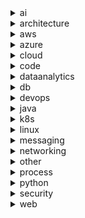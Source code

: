 <details>
<summary>ai</summary>
<ul>
    <li>[ai_bias_vs_variance.md](./ai/ai_bias_vs_variance.md)</li>
    <li>[ai_frameworks_python.md](./ai/ai_frameworks_python.md)</li>
    <li>[ai_llm_aspects.md](./ai/ai_llm_aspects.md)</li>
    <li>[ai_llm_embedders.md](./ai/ai_llm_embedders.md)</li>
    <li>[ai_llm_guidelines.md](./ai/ai_llm_guidelines.md)</li>
    <li>[ai_llm_hosting.md](./ai/ai_llm_hosting.md)</li>
    <li>[ai_llm_models.md](./ai/ai_llm_models.md)</li>
    <li>[ai_llm_prompting.md](./ai/ai_llm_prompting.md)</li>
    <li>[ai_llm_rag_vs_retraining.md](./ai/ai_llm_rag_vs_retraining.md)</li>
    <li>[ai_ml_algorithms.md](./ai/ai_ml_algorithms.md)</li>
    <li>[ai_model_evaluation.md](./ai/ai_model_evaluation.md)</li>
    <li>[ai_model_size.md](./ai/ai_model_size.md)</li>
    <li>[ai_path.md](./ai/ai_path.md)</li>
</ul>
</details>
<details>
<summary>architecture</summary>
<ul>
    <li>[architecture_arc42.md](./architecture/architecture_arc42.md)</li>
    <li>[architecture_c4.md](./architecture/architecture_c4.md)</li>
    <li>[architecture_clean.jpg](./architecture/architecture_clean.jpg)</li>
    <li>[architecture_clean.md](./architecture/architecture_clean.md)</li>
    <li>[architecture_ddd.md](./architecture/architecture_ddd.md)</li>
    <li>[architecture_isaqb.md](./architecture/architecture_isaqb.md)</li>
    <li>[architecture_patterns.md](./architecture/architecture_patterns.md)</li>
    <li>[architecture_patterns_eai.png](./architecture/architecture_patterns_eai.png)</li>
    <li>[architecture_soa.md](./architecture/architecture_soa.md)</li>
    <li>[architecture_togaf.md](./architecture/architecture_togaf.md)</li>
    <li>[architecture_uml.md](./architecture/architecture_uml.md)</li>
</ul>
</details>
<details>
<summary>aws</summary>
<ul>
    <li>[aws_alb_lambda.md](./aws/aws_alb_lambda.md)</li>
    <li>[aws_ami.md](./aws/aws_ami.md)</li>
    <li>[aws_appmesh.md](./aws/aws_appmesh.md)</li>
    <li>[aws_cli.md](./aws/aws_cli.md)</li>
    <li>[aws_cloudfront_caching.md](./aws/aws_cloudfront_caching.md)</li>
    <li>[aws_cloudmap.md](./aws/aws_cloudmap.md)</li>
    <li>[aws_components.gif](./aws/aws_components.gif)</li>
    <li>[aws_ecs.md](./aws/aws_ecs.md)</li>
    <li>[aws_eks.md](./aws/aws_eks.md)</li>
    <li>[aws_elasticache_memorydb.md](./aws/aws_elasticache_memorydb.md)</li>
    <li>[aws_emr.md](./aws/aws_emr.md)</li>
    <li>[aws_enhanced_networking.md](./aws/aws_enhanced_networking.md)</li>
    <li>[aws_fe_hosting_options.md](./aws/aws_fe_hosting_options.md)</li>
    <li>[aws_filecache.md](./aws/aws_filecache.md)</li>
    <li>[aws_guardduty.md](./aws/aws_guardduty.md)</li>
    <li>[aws_lattice.md](./aws/aws_lattice.md)</li>
    <li>[aws_local_zones.md](./aws/aws_local_zones.md)</li>
    <li>[aws_mlops_cycle.md](./aws/aws_mlops_cycle.md)</li>
    <li>[aws_mlops_pipeline.png](./aws/aws_mlops_pipeline.png)</li>
    <li>[aws_opensearch.md](./aws/aws_opensearch.md)</li>
    <li>[aws_outposts.md](./aws/aws_outposts.md)</li>
    <li>[aws_ram.md](./aws/aws_ram.md)</li>
    <li>[aws_ssm.md](./aws/aws_ssm.md)</li>
    <li>[aws_transit_gateways.md](./aws/aws_transit_gateways.md)</li>
    <li>[aws_waf.md](./aws/aws_waf.md)</li>
    <li>[aws_wavelength.md](./aws/aws_wavelength.md)</li>
    <li>[aws_well_architected.md](./aws/aws_well_architected.md)</li>
</ul>
</details>
<details>
<summary>azure</summary>
<ul>
    <li>[azure_adlsstorageoptions.md](./azure/azure_adlsstorageoptions.md)</li>
    <li>[azure_advisor.md](./azure/azure_advisor.md)</li>
    <li>[azure_assessment.md](./azure/azure_assessment.md)</li>
    <li>[azure_databricks.md](./azure/azure_databricks.md)</li>
    <li>[azure_databricks.svg](./azure/azure_databricks.svg)</li>
    <li>[azure_datapipeline.md](./azure/azure_datapipeline.md)</li>
    <li>[azure_data_factory.md](./azure/azure_data_factory.md)</li>
    <li>[azure_deltalake.md](./azure/azure_deltalake.md)</li>
    <li>[azure_deltalake.png](./azure/azure_deltalake.png)</li>
    <li>[azure_digitaltwin.md](./azure/azure_digitaltwin.md)</li>
    <li>[azure_iot_blueprint.drawio.svg](./azure/azure_iot_blueprint.drawio.svg)</li>
    <li>[azure_iot_blueprint.md](./azure/azure_iot_blueprint.md)</li>
    <li>[azure_migrate.md](./azure/azure_migrate.md)</li>
    <li>[azure_purview.md](./azure/azure_purview.md)</li>
    <li>[azure_realtime_analytics.md](./azure/azure_realtime_analytics.md)</li>
    <li>[azure_realtime_analytics.png](./azure/azure_realtime_analytics.png)</li>
    <li>[azure_stream_analytics.md](./azure/azure_stream_analytics.md)</li>
    <li>[azure_synapse_analytics.md](./azure/azure_synapse_analytics.md)</li>
</ul>
</details>
<details>
<summary>cloud</summary>
<ul>
    <li>[cloud_aws_vs_azure.md](./cloud/cloud_aws_vs_azure.md)</li>
    <li>[cloud_events.md](./cloud/cloud_events.md)</li>
    <li>[cloud_ipaas.md](./cloud/cloud_ipaas.md)</li>
    <li>[cloud_migration_strategies.md](./cloud/cloud_migration_strategies.md)</li>
    <li>[cloud_splitbrain.md](./cloud/cloud_splitbrain.md)</li>
</ul>
</details>
<details>
<summary>code</summary>
<ul>
    <li>[code_bdd.md](./code/code_bdd.md)</li>
    <li>[code_big_o.md](./code/code_big_o.md)</li>
    <li>[code_clean.md](./code/code_clean.md)</li>
    <li>[code_contract_driven_testing.md](./code/code_contract_driven_testing.md)</li>
    <li>[code_patterns_gof.png](./code/code_patterns_gof.png)</li>
</ul>
</details>
<details>
<summary>dataanalytics</summary>
<ul>
    <li>[data_analytics_cleaning_data.md](./dataanalytics/data_analytics_cleaning_data.md)</li>
    <li>[data_analytics_fileformats.md](./dataanalytics/data_analytics_fileformats.md)</li>
    <li>[data_analytics_oozie.md](./dataanalytics/data_analytics_oozie.md)</li>
    <li>[data_analytics_spark.ipynb](./dataanalytics/data_analytics_spark.ipynb)</li>
    <li>[data_analytics_tools.md](./dataanalytics/data_analytics_tools.md)</li>
    <li>[iot_aws_vs_azure.md](./dataanalytics/iot_aws_vs_azure.md)</li>
    <li>[iot_digital_twins.md](./dataanalytics/iot_digital_twins.md)</li>
    <li>[math_calculus_course.md](./dataanalytics/math_calculus_course.md)</li>
    <li>[math_linear_algebra_course.md](./dataanalytics/math_linear_algebra_course.md)</li>
    <li>[math_probability_course.md](./dataanalytics/math_probability_course.md)</li>
    <li>[math_statistics_course.md](./dataanalytics/math_statistics_course.md)</li>
</ul>
</details>
<details>
<summary>db</summary>
<ul>
    <li>[db_elastic.md](./db/db_elastic.md)</li>
    <li>[db_graph.md](./db/db_graph.md)</li>
    <li>[db_isolation_level.md](./db/db_isolation_level.md)</li>
    <li>[db_marmotta.md](./db/db_marmotta.md)</li>
    <li>[db_timeseries.md](./db/db_timeseries.md)</li>
    <li>[db_vector.md](./db/db_vector.md)</li>
</ul>
</details>
<details>
<summary>devops</summary>
<ul>
    <li>[devops_ai.md](./devops/devops_ai.md)</li>
    <li>[devops_alertmanager.md](./devops/devops_alertmanager.md)</li>
    <li>[devops_ansible.md](./devops/devops_ansible.md)</li>
    <li>[devops_cdktf.md](./devops/devops_cdktf.md)</li>
    <li>[devops_chaos_engineering.md](./devops/devops_chaos_engineering.md)</li>
    <li>[devops_cicd_tools.md](./devops/devops_cicd_tools.md)</li>
    <li>[devops_cloudfoundry.md](./devops/devops_cloudfoundry.md)</li>
    <li>[devops_container_orchestration_mm.md](./devops/devops_container_orchestration_mm.md)</li>
    <li>[devops_devsecops.md](./devops/devops_devsecops.md)</li>
    <li>[devops_docker.md](./devops/devops_docker.md)</li>
    <li>[devops_git.md](./devops/devops_git.md)</li>
    <li>[devops_gitops.md](./devops/devops_gitops.md)</li>
    <li>[devops_graylog.md](./devops/devops_graylog.md)</li>
    <li>[devops_iac_tools.md](./devops/devops_iac_tools.md)</li>
    <li>[devops_logs_loki.md](./devops/devops_logs_loki.md)</li>
    <li>[devops_mlops.md](./devops/devops_mlops.md)</li>
    <li>[devops_openshift.md](./devops/devops_openshift.md)</li>
    <li>[devops_openstack.md](./devops/devops_openstack.md)</li>
    <li>[devops_prometheus.md](./devops/devops_prometheus.md)</li>
</ul>
</details>
<details>
<summary>java</summary>
<ul>
    <li>[java_advanced_features.md](./java/java_advanced_features.md)</li>
    <li>[java_lambda.md](./java/java_lambda.md)</li>
    <li>[java_mapping_tools.md](./java/java_mapping_tools.md)</li>
    <li>[java_modules_osgi.md](./java/java_modules_osgi.md)</li>
    <li>[java_reactive.md](./java/java_reactive.md)</li>
    <li>[java_streams.md](./java/java_streams.md)</li>
    <li>[java_tools.md](./java/java_tools.md)</li>
    <li>[java_version.md](./java/java_version.md)</li>
    <li>[java_virtual_threads.md](./java/java_virtual_threads.md)</li>
</ul>
</details>
<details>
<summary>k8s</summary>
<ul>
    <li>[k8s_architecture.md](./k8s/k8s_architecture.md)</li>
    <li>[k8s_crd.md](./k8s/k8s_crd.md)</li>
    <li>[k8s_deployment_strategies.md](./k8s/k8s_deployment_strategies.md)</li>
    <li>[k8s_kubectl.md](./k8s/k8s_kubectl.md)</li>
    <li>[k8s_networking.md](./k8s/k8s_networking.md)</li>
    <li>[k8s_objects.md](./k8s/k8s_objects.md)</li>
    <li>[k8s_operators.md](./k8s/k8s_operators.md)</li>
    <li>[k8s_patterns.md](./k8s/k8s_patterns.md)</li>
    <li>[k8s_rancher.md](./k8s/k8s_rancher.md)</li>
    <li>[k8s_scheduling.md](./k8s/k8s_scheduling.md)</li>
    <li>[k8s_secrets.md](./k8s/k8s_secrets.md)</li>
    <li>[k8s_servicemesh.md](./k8s/k8s_servicemesh.md)</li>
    <li>[k8s_tracing.md](./k8s/k8s_tracing.md)</li>
    <li>[k8s_webhooks.md](./k8s/k8s_webhooks.md)</li>
</ul>
</details>
<details>
<summary>linux</summary>
<ul>
    <li>[linux_cgroups.md](./linux/linux_cgroups.md)</li>
    <li>[linux_debian.md](./linux/linux_debian.md)</li>
    <li>[linux_os.md](./linux/linux_os.md)</li>
    <li>[linux_shell_coding_guideline.md](./linux/linux_shell_coding_guideline.md)</li>
    <li>[linux_shell_playground.ipynb](./linux/linux_shell_playground.ipynb)</li>
    <li>[linux_shell_scripting.md](./linux/linux_shell_scripting.md)</li>
    <li>[linux_tools.md](./linux/linux_tools.md)</li>
    <li>[linux_vi.md](./linux/linux_vi.md)</li>
</ul>
</details>
<details>
<summary>messaging</summary>
<ul>
    <li>[messaging_kafka.drawio.svg](./messaging/messaging_kafka.drawio.svg)</li>
    <li>[messaging_kafka.md](./messaging/messaging_kafka.md)</li>
    <li>[messaging_kafka_streams.md](./messaging/messaging_kafka_streams.md)</li>
    <li>[messaging_kafka_windowing.md](./messaging/messaging_kafka_windowing.md)</li>
    <li>[messaging_protocols.md](./messaging/messaging_protocols.md)</li>
    <li>[messaging_rabbitmq.md](./messaging/messaging_rabbitmq.md)</li>
</ul>
</details>
<details>
<summary>networking</summary>
<ul>
    <li>[networking_anycast.md](./networking/networking_anycast.md)</li>
    <li>[networking_architecture.md](./networking/networking_architecture.md)</li>
    <li>[networking_bgp.md](./networking/networking_bgp.md)</li>
    <li>[networking_dns.md](./networking/networking_dns.md)</li>
    <li>[networking_ipv6.md](./networking/networking_ipv6.md)</li>
    <li>[networking_osi.md](./networking/networking_osi.md)</li>
    <li>[networking_tools.md](./networking/networking_tools.md)</li>
    <li>[protocol_webrtc.md](./networking/protocol_webrtc.md)</li>
    <li>[protocol_websockets.md](./networking/protocol_websockets.md)</li>
</ul>
</details>
<details>
<summary>other</summary>
<ul>
    <li>[blockchain.md](./other/blockchain.md)</li>
    <li>[filmmaking_prompting.md](./other/filmmaking_prompting.md)</li>
    <li>[filmmaking_shots.md](./other/filmmaking_shots.md)</li>
</ul>
</details>
<details>
<summary>process</summary>
<ul>
    <li>[process_itil.md](./process/process_itil.md)</li>
    <li>[process_safe.md](./process/process_safe.md)</li>
</ul>
</details>
<details>
<summary>python</summary>
<ul>
    <li>[python_advanced.md](./python/python_advanced.md)</li>
    <li>[python_data.ipynb](./python/python_data.ipynb)</li>
    <li>[python_drawbacks.md](./python/python_drawbacks.md)</li>
    <li>[python_pip.md](./python/python_pip.md)</li>
    <li>[python_playground.ipynb](./python/python_playground.ipynb)</li>
    <li>[python_pydantic.md](./python/python_pydantic.md)</li>
</ul>
</details>
<details>
<summary>security</summary>
<ul>
    <li>[security_cors.md](./security/security_cors.md)</li>
    <li>[security_device_authentication.md](./security/security_device_authentication.md)</li>
    <li>[security_encryption.md](./security/security_encryption.md)</li>
    <li>[security_http_headers.md](./security/security_http_headers.md)</li>
    <li>[security_oauth.md](./security/security_oauth.md)</li>
    <li>[security_open_ssl.md](./security/security_open_ssl.md)</li>
    <li>[security_pki.md](./security/security_pki.md)</li>
    <li>[security_scanner.md](./security/security_scanner.md)</li>
    <li>[security_signing_certs.md](./security/security_signing_certs.md)</li>
    <li>[security_sni.md](./security/security_sni.md)</li>
    <li>[security_X.509_cert.md](./security/security_x.509_cert.md)</li>
    <li>[security_zero_trust_architecture.md](./security/security_zero_trust_architecture.md)</li>
</ul>
</details>
<details>
<summary>web</summary>
<ul>
    <li>[javascript_express_nest.md](./web/javascript_express_nest.md)</li>
    <li>[javascript_node.md](./web/javascript_node.md)</li>
    <li>[javascript_typescript.md](./web/javascript_typescript.md)</li>
    <li>[testing_cypress.md](./web/testing_cypress.md)</li>
    <li>[tool_npm.md](./web/tool_npm.md)</li>
    <li>[web_angular.md](./web/web_angular.md)</li>
    <li>[web_components.md](./web/web_components.md)</li>
    <li>[web_crossplatform.md](./web/web_crossplatform.md)</li>
    <li>[web_react.md](./web/web_react.md)</li>
</ul>
</details>
